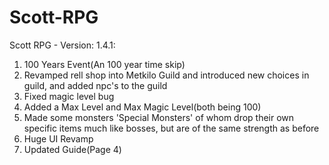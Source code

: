 # Scott-RPG
Scott RPG - Version: 1.4.1: 

1. 100 Years Event(An 100 year time skip)
2. Revamped rell shop into Metkilo Guild and introduced new choices in guild, and added npc's to the guild
3. Fixed magic level bug
4. Added a Max Level and Max Magic Level(both being 100)
5. Made some monsters 'Special Monsters' of whom drop their own specific items much like bosses, but are of the same strength as before
6. Huge UI Revamp
7. Updated Guide(Page 4)

